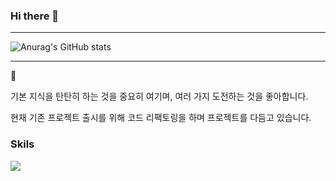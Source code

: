 ### Hi there 👋

---

<!--
**ArtistDeveloper/ArtistDeveloper** is a ✨ _special_ ✨ repository because its `README.md` (this file) appears on your GitHub profile.

Here are some ideas to get you started:

- 🔭 I’m currently working on ...
- 🌱 I’m currently learning ...
- 👯 I’m looking to collaborate on ...
- 🤔 I’m looking for help with ...
- 💬 Ask me about ...
- 📫 How to reach me: ...
- 😄 Pronouns: ...
- ⚡ Fun fact: ...
--> 

![Anurag's GitHub stats](https://github-readme-stats.vercel.app/api?username=ArtistDeveloper&show_icons=true&theme=dracula) 
<!-- [![solved.ac tier](http://mazassumnida.wtf/api/v2/generate_badge?boj=somadubel)](https://solved.ac/profile/somadubel) -->

---
💬

기본 지식을 탄탄히 하는 것을 중요히 여기며, 여러 가지 도전하는 것을 좋아합니다. 

현재 기존 프로젝트 출시를 위해 코드 리팩토링을 하며 프로젝트를 다듬고 있습니다.

### Skils
<img src="https://img.shields.io/badge/CSharp-239120?style=flat-square&logo=C#&logoColor=white"/>

<!--
**할 것**
1. 프로젝트를 하는 것 이외에  코드 퀄리티 자체를 올리는 것을 신경쓰기 (OOP 코드 퀄리티 늘리기)
2. 렌더링 기초지식 학습

영어 단어, 숙어 외우기. 문장 해석하면서 안되는 부분은 어떤 시퀸스로 해석했는지 파악하고 도움받기.

저도 외국에서 프론트엔트하는 개발자 친구가 타자치기전에 꼭 종이에다 코드를 적어서 공부하는거 따라했는데

코루틴. Linq
-->

